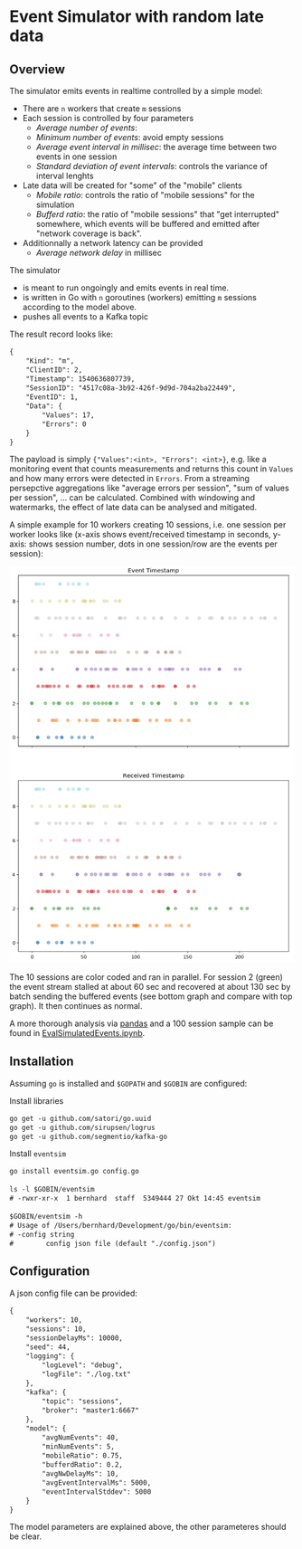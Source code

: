 # Event Simulator with random late data

## Overview

The simulator emits events in realtime controlled by a simple model:

- There are `n` workers that create `m` sessions
- Each session is controlled by four parameters
    - *Average number of events*: 
    - *Minimum number of events*: avoid empty sessions
    - *Average event interval in millisec*: the average time between two events in one session
    - *Standard deviation of event intervals*: controls the variance of interval lenghts
- Late data will be created for "some" of the "mobile" clients
    - *Mobile ratio*: controls the ratio of "mobile sessions" for the simulation
    - *Bufferd ratio*: the ratio of "mobile sessions" that "get interrupted" somewhere, which events will be buffered and emitted after "network coverage is back". 
- Additionnally a network latency can be provided 
    - *Average network delay* in millisec

The simulator 
- is meant to run ongoingly and emits events in real time.
- is written in Go with `n` goroutines (workers) emitting `m` sessions according to the model above. 
- pushes all events to a Kafka topic

The result record looks like:

    {
        "Kind": "m",
        "ClientID": 2,
        "Timestamp": 1540636807739,
        "SessionID": "4517c08a-3b92-426f-9d9d-704a2ba22449",
        "EventID": 1,
        "Data": {
            "Values": 17,
            "Errors": 0
        }
    }

The payload is simply `{"Values":<int>, "Errors": <int>}`, e.g. like a monitoring event that counts measurements and returns this count in `Values` and how many errors were detected in `Errors`. From a streaming persepctive aggregations like "average errors per session", "sum of values per session", ... can be calculated. Combined with windowing and watermarks, the effect of late data can be analysed and mitigated.

A simple example for 10 workers creating 10 sessions, i.e. one session per worker looks like (x-axis shows event/received timestamp in seconds, y-axis: shows session number, dots in one session/row are the events per session):

![](./docs/10-sessions.png)

The 10 sessions are color coded and ran in parallel. For session 2 (green) the event stream stalled at about 60 sec and recovered at about 130 sec by batch sending the buffered events (see bottom graph and compare with top graph). It then continues as normal.

A more thorough analysis via [pandas](https://pandas.pydata.org/) and a 100 session sample can be found in [EvalSimulatedEvents.ipynb](./docs/EvalSimulatedEvents.ipynb).

## Installation

Assuming `go` is installed and `$GOPATH` and `$GOBIN` are configured:

Install libraries

    go get -u github.com/satori/go.uuid
    go get -u github.com/sirupsen/logrus
    go get -u github.com/segmentio/kafka-go

Install `eventsim`

    go install eventsim.go config.go

    ls -l $GOBIN/eventsim
    # -rwxr-xr-x  1 bernhard  staff  5349444 27 Okt 14:45 eventsim

    $GOBIN/eventsim -h
    # Usage of /Users/bernhard/Development/go/bin/eventsim:
    # -config string
    #        config json file (default "./config.json")

## Configuration

A json config file can be provided:

    {
        "workers": 10,
        "sessions": 10,
        "sessionDelayMs": 10000,
        "seed": 44,
        "logging": {
            "logLevel": "debug",
            "logFile": "./log.txt"
        },
        "kafka": {
            "topic": "sessions",
            "broker": "master1:6667"
        },
        "model": {
            "avgNumEvents": 40,
            "minNumEvents": 5,
            "mobileRatio": 0.75,
            "bufferdRatio": 0.2,
            "avgNwDelayMs": 10,
            "avgEventIntervalMs": 5000,
            "eventIntervalStddev": 5000
        }
    }

The model parameters are explained above, the other parameteres should be clear.
